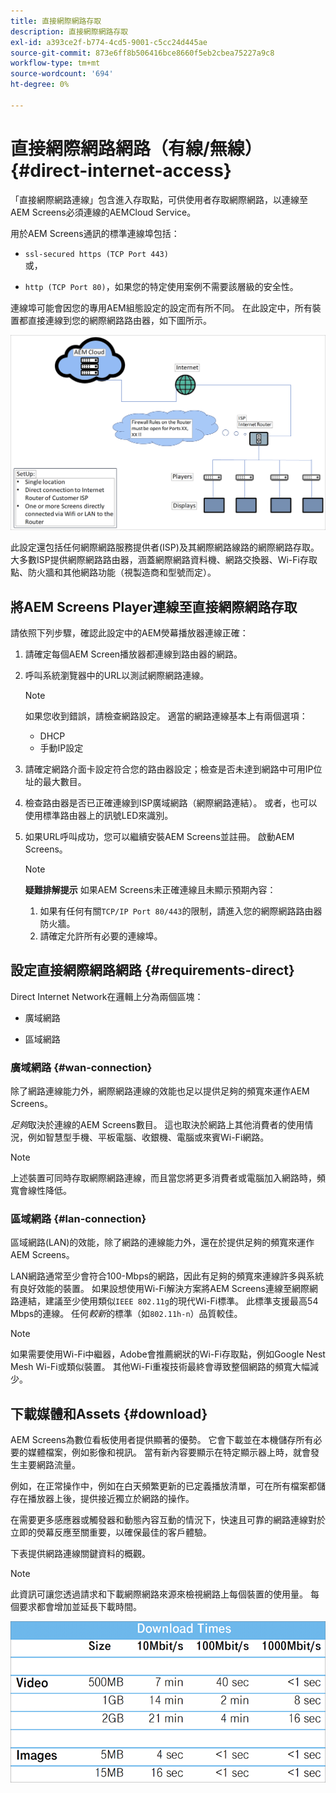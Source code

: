 ```yaml
---
title: 直接網際網路存取
description: 直接網際網路存取
exl-id: a393ce2f-b774-4cd5-9001-c5cc24d445ae
source-git-commit: 873e6ff8b506416bce8660f5eb2cbea75227a9c8
workflow-type: tm+mt
source-wordcount: '694'
ht-degree: 0%

---
```


# 直接網際網路網路（有線/無線） {#direct-internet-access}

「直接網際網路連線」包含進入存取點，可供使用者存取網際網路，以連線至AEM Screens必須連線的AEMCloud Service。

用於AEM Screens通訊的標準連線埠包括：

* `ssl-secured https (TCP Port 443)`
  <br>或，</br>

* `http (TCP Port 80)`，如果您的特定使用案例不需要該層級的安全性。

連線埠可能會因您的專用AEM組態設定的設定而有所不同。 在此設定中，所有裝置都直接連線到您的網際網路路由器，如下圖所示。

![](/help/assets/direct-access-2.png)

此設定還包括任何網際網路服務提供者(ISP)及其網際網路線路的網際網路存取。 大多數ISP提供網際網路路由器，涵蓋網際網路資料機、網路交換器、Wi-Fi存取點、防火牆和其他網路功能（視製造商和型號而定）。

## 將AEM Screens Player連線至直接網際網路存取

請依照下列步驟，確認此設定中的AEM熒幕播放器連線正確：

1. 請確定每個AEM Screen播放器都連線到路由器的網路。
1. 呼叫系統瀏覽器中的URL以測試網際網路連線。

   >[!NOTE]
   >如果您收到錯誤，請檢查網路設定。 適當的網路連線基本上有兩個選項：
   >* DHCP
   >* 手動IP設定

1. 請確定網路介面卡設定符合您的路由器設定；檢查是否未達到網路中可用IP位址的最大數目。
1. 檢查路由器是否已正確連線到ISP廣域網路（網際網路連結）。 或者，也可以使用標準路由器上的訊號LED來識別。
1. 如果URL呼叫成功，您可以繼續安裝AEM Screens並註冊。 啟動AEM Screens。

   >[!NOTE]
   >**疑難排解提示**
   >如果AEM Screens未正確連線且未顯示預期內容：
   >
   >1. 如果有任何有關`TCP/IP Port 80/443`的限制，請進入您的網際網路路由器防火牆。
   >1. 請確定允許所有必要的連線埠。

## 設定直接網際網路網路 {#requirements-direct}

Direct Internet Network在邏輯上分為兩個區塊：

* 廣域網路

* 區域網路

### 廣域網路 {#wan-connection}

除了網路連線能力外，網際網路連線的效能也足以提供足夠的頻寬來運作AEM Screens。

*足夠*&#x200B;取決於連線的AEM Screens數目。 這也取決於網路上其他消費者的使用情況，例如智慧型手機、平板電腦、收銀機、電腦或來賓Wi-Fi網路。

>[!NOTE]
>
>上述裝置可同時存取網際網路連線，而且當您將更多消費者或電腦加入網路時，頻寬會線性降低。

### 區域網路 {#lan-connection}

區域網路(LAN)的效能，除了網路的連線能力外，還在於提供足夠的頻寬來運作AEM Screens。

LAN網路通常至少會符合100-Mbps的網路，因此有足夠的頻寬來連線許多與系統有良好效能的裝置。
如果設想使用Wi-Fi解決方案將AEM Screens連線至網際網路連結，建議至少使用類似`IEEE 802.11g`的現代Wi-Fi標準。 此標準支援最高54 Mbps的連線。 任何&#x200B;*較新*&#x200B;的標準（如`802.11h-n`）品質較佳。

>[!NOTE]
>
>如果需要使用Wi-Fi中繼器，Adobe會推薦網狀的Wi-Fi存取點，例如Google Nest Mesh Wi-Fi或類似裝置。 其他Wi-Fi重複技術最終會導致整個網路的頻寬大幅減少。

## 下載媒體和Assets {#download}

AEM Screens為數位看板使用者提供顯著的優勢。 它會下載並在本機儲存所有必要的媒體檔案，例如影像和視訊。 當有新內容要顯示在特定顯示器上時，就會發生主要網路流量。

例如，在正常操作中，例如在白天頻繁更新的已定義播放清單，可在所有檔案都儲存在播放器上後，提供接近獨立於網路的操作。

在需要更多感應器或觸發器和動態內容互動的情況下，快速且可靠的網路連線對於立即的熒幕反應至關重要，以確保最佳的客戶體驗。

下表提供網路連線關鍵資料的概觀。

>[!NOTE]
>
>此資訊可讓您透過請求和下載網際網路來源來檢視網路上每個裝置的使用量。 每個要求都會增加並延長下載時間。

![](/help/assets/download-times-direct.png)
